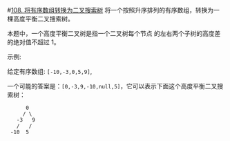 #[108. 将有序数组转换为二叉搜索树](https://leetcode-cn.com/problems/convert-sorted-array-to-binary-search-tree/)
将一个按照升序排列的有序数组，转换为一棵高度平衡二叉搜索树。

本题中，一个高度平衡二叉树是指一个二叉树每个节点 的左右两个子树的高度差的绝对值不超过 1。

示例:

给定有序数组: `[-10,-3,0,5,9]`,

一个可能的答案是：`[0,-3,9,-10,null,5]`，它可以表示下面这个高度平衡二叉搜索树：
```
      0
     / \
   -3   9
   /   /
 -10  5
```